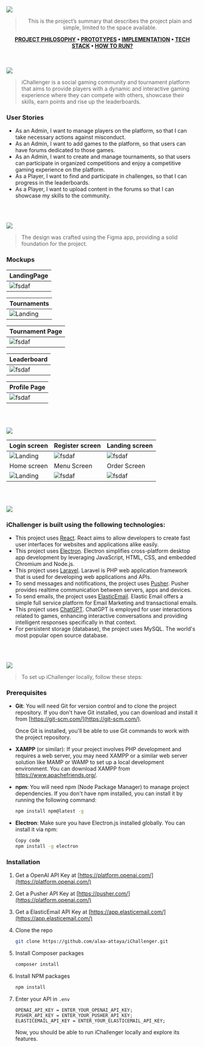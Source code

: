 <img src="./readme/title1.svg"/>
<div style="text-align:center">

> This is the project’s summary that describes the project plain and simple, limited to the space available.

**[PROJECT PHILOSOPHY](https://github.com/alaa-attaya/iChallenger#project-philosophy) • [PROTOTYPES](https://github.com/alaa-attaya/iChallenger#wireframes) • [IMPLEMENTATION](https://github.com/alaa-attaya/iChallenger#implementation) • [TECH STACK](https://github.com/alaa-attaya/iChallenger#tech-stack) • [HOW TO RUN?](https://github.com/alaa-attaya/iChallenger#how-to-run)**

</div>
<br><br>

<!-- project philosophy -->
<img  id="project-philosophy" src="./readme/title2.svg"/>

> iChallenger is a social gaming community and tournament platform that aims to provide players with a dynamic and interactive
> gaming experience where they can compete with others, showcase their skills, earn points and rise up the leaderboards.

### User Stories

- As an Admin, I want to manage players on the platform, so that I can take necessary actions against misconduct.
- As an Admin, I want to add games to the platform, so that users can have forums dedicated to those games.
- As an Admin, I want to create and manage tournaments, so that users can participate in organized competitions and enjoy a competitive gaming experience on the platform.
- As a Player, I want to find and participate in challenges, so that I can progress in the leaderboards.
- As a Player, I want to upload content in the forums so that I can showcase my skills to the community.

<br><br>

<!-- Prototyping -->

<img id="wireframes" src="./readme/title3.svg"/>

> The design was crafted using the Figma app, providing a solid foundation for the project.

### Mockups

| LandingPage                             |
| --------------------------------------- |
| ![fsdaf](./readme/demo/LandingPage.png) |

| Tournaments                                    |
| ---------------------------------------------- |
| ![Landing](./readme/demo/TournamentSearch.png) |

| Tournament Page                            |
| ------------------------------------------ |
| ![fsdaf](./readme/demo/TournamentPage.png) |

| Leaderboard                              |
| ---------------------------------------- |
| ![fsdaf](./readme/demo/Leaderboards.png) |

| Profile Page                            |
| --------------------------------------- |
| ![fsdaf](./readme/demo/ProfilePage.png) |

<br><br>

<!-- Implementation -->

<img id="implementation" src="./readme/title4.svg"/>

| Login screen                            | Register screen                       | Landing screen                        |
| --------------------------------------- | ------------------------------------- | ------------------------------------- |
| ![Landing](./readme/demo/1440x1024.png) | ![fsdaf](./readme/demo/1440x1024.png) | ![fsdaf](./readme/demo/1440x1024.png) |
| Home screen                             | Menu Screen                           | Order Screen                          |
| ![Landing](./readme/demo/1440x1024.png) | ![fsdaf](./readme/demo/1440x1024.png) | ![fsdaf](./readme/demo/1440x1024.png) |

<br><br>

<!-- Tech stack -->

<img id="tech-stack" src="./readme/title5.svg"/>

### iChallenger is built using the following technologies:

- This project uses [React](https://react.dev/). React aims to allow developers to create fast user interfaces for websites and applications alike easily.
- This project uses [Electron](https://www.electronjs.org/). Electron simplifies cross-platform desktop app development by leveraging JavaScript, HTML, CSS, and embedded Chromium and Node.js.
- This project uses [Laravel](https://laravel.com/). Laravel is PHP web application framework that is used for developing web applications and APIs.
- To send messages and notifications, the project uses [Pusher](https://pusher.com/). Pusher provides realtime communication between servers, apps and devices.
- To send emails, the project uses [ElasticEmail](https://elasticemail.com/). Elastic Email offers a simple full service platform for Email Marketing and transactional emails.
- This project uses [ChatGPT](https://platform.openai.com/). ChatGPT is employed for user interactions related to games, enhancing interactive conversations and providing intelligent responses specifically in that context.
- For persistent storage (database), the project uses MySQL. The world's most popular open source database.

<br><br>

<!-- How to run -->
<img id="how-to-run" src="./readme/title6.svg"/>

> To set up iChallenger locally, follow these steps:

### Prerequisites

- **Git**: You will need Git for version control and to clone the project repository. If you don't have Git installed, you can download and install it from [https://git-scm.com/](https://git-scm.com/).

  Once Git is installed, you'll be able to use Git commands to work with the project repository.

- **XAMPP** (or similar): If your project involves PHP development and requires a web server, you may need XAMPP or a similar web server solution like MAMP or WAMP to set up a local development environment. You can download XAMPP from https://www.apachefriends.org/.

- **npm**: You will need npm (Node Package Manager) to manage project dependencies. If you don't have npm installed, you can install it by running the following command:

  ```sh
  npm install npm@latest -g
  ```

- **Electron**: Make sure you have Electron.js installed globally. You can install it via npm:

  ```sh
  Copy code
  npm install -g electron
  ```

### Installation

1. Get a OpenAI API Key at [https://platform.openai.com/](https://platform.openai.com/)
2. Get a Pusher API Key at [https://pusher.com/](https://platform.openai.com/)
3. Get a ElasticEmail API Key at [https://app.elasticemail.com/](https://app.elasticemail.com/)
4. Clone the repo

   ```sh
   git clone https://github.com/alaa-attaya/iChallenger.git
   ```

5. Install Composer packages
   ```sh
   composer install
   ```
6. Install NPM packages

   ```sh
   npm install
   ```

7. Enter your API in `.env`
   ```env
   OPENAI_API_KEY = ENTER_YOUR_OPENAI_API_KEY;
   PUSHER_API_KEY = ENTER_YOUR_PUSHER_API_KEY;
   ELASTICEMAIL_API_KEY = ENTER_YOUR_ELASTICEMAIL_API_KEY;
   ```
   Now, you should be able to run iChallenger locally and explore its features.
